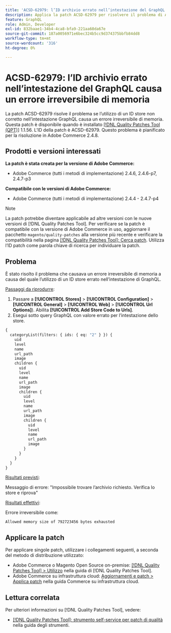 ```yaml
---
title: 'ACSD-62979: l’ID archivio errato nell’intestazione del GraphQL causa un errore irreversibile di memoria'
description: Applica la patch ACSD-62979 per risolvere il problema di Adobe Commerce, se l’utilizzo di un ID store non corretto nell’intestazione GraphQL causa un errore irreversibile di memoria
feature: GraphQL
role: Admin, Developer
exl-id: 832baae1-34b4-4ca8-bfa9-221aa60da67e
source-git-commit: 187a0056971e6bec324b5cc9d374375bbfb84dd8
workflow-type: tm+mt
source-wordcount: '316'
ht-degree: 0%

---
```


# ACSD-62979: l’ID archivio errato nell’intestazione del GraphQL causa un errore irreversibile di memoria

La patch ACSD-62979 risolve il problema se l’utilizzo di un ID store non corretto nell’intestazione GraphQL causa un errore irreversibile di memoria. Questa patch è disponibile quando è installato [[!DNL Quality Patches Tool (QPT)]](/help/tools/quality-patches-tool/quality-patches-tool-to-self-serve-quality-patches.md) 1.1.56. L’ID della patch è ACSD-62979. Questo problema è pianificato per la risoluzione in Adobe Commerce 2.4.8.

## Prodotti e versioni interessati

**La patch è stata creata per la versione di Adobe Commerce:**

* Adobe Commerce (tutti i metodi di implementazione) 2.4.6, 2.4.6-p7, 2.4.7-p3

**Compatibile con le versioni di Adobe Commerce:**

* Adobe Commerce (tutti i metodi di implementazione) 2.4.4 - 2.4.7-p4

>[!NOTE]
>
>La patch potrebbe diventare applicabile ad altre versioni con le nuove versioni di [!DNL Quality Patches Tool]. Per verificare se la patch è compatibile con la versione di Adobe Commerce in uso, aggiornare il pacchetto `magento/quality-patches` alla versione più recente e verificare la compatibilità nella pagina [[!DNL Quality Patches Tool]: Cerca patch](https://experienceleague.adobe.com/tools/commerce-quality-patches/index.html). Utilizza l’ID patch come parola chiave di ricerca per individuare la patch.

## Problema

È stato risolto il problema che causava un errore irreversibile di memoria a causa del quale l’utilizzo di un ID store errato nell’intestazione di GraphQL.

<u>Passaggi da riprodurre</u>:

1. Passare a **[!UICONTROL Stores]** > **[!UICONTROL Configuration]** > **[!UICONTROL General]** > **[!UICONTROL Web]** > **[!UICONTROL Url Options]**). Abilita **[!UICONTROL Add Store Code to Urls]**.
1. Esegui sotto query GraphQL con valore errato per l’intestazione dello store.

```graphql
{
  categoryList(filters: { ids: { eq: "2" } }) {
    uid
    level
    name
    url_path
    image
    children {
      uid
      level
      name
      url_path
      image
      children {
        uid
        level
        name
        url_path
        image
        children {
          uid
          level
          name
          url_path
          image
        }
      }
    }
  }
}
```

<u>Risultati previsti</u>:

Messaggio di errore: &quot;Impossibile trovare l’archivio richiesto. Verifica lo store e riprova&quot;

<u>Risultati effettivi</u>:

Errore irreversibile come:

```Allowed memory size of 792723456 bytes exhausted```

## Applicare la patch

Per applicare singole patch, utilizzare i collegamenti seguenti, a seconda del metodo di distribuzione utilizzato:

* Adobe Commerce o Magento Open Source on-premise: [[!DNL Quality Patches Tool] > Utilizzo](/help/tools/quality-patches-tool/usage.md) nella guida di [!DNL Quality Patches Tool].
* Adobe Commerce su infrastruttura cloud: [Aggiornamenti e patch > Applica patch](https://experienceleague.adobe.com/docs/commerce-cloud-service/user-guide/develop/upgrade/apply-patches.html) nella guida Commerce su infrastruttura cloud.

## Lettura correlata

Per ulteriori informazioni su [!DNL Quality Patches Tool], vedere:

* [[!DNL Quality Patches Tool]: strumento self-service per patch di qualità](/help/tools/quality-patches-tool/quality-patches-tool-to-self-serve-quality-patches.md) nella guida degli strumenti.
